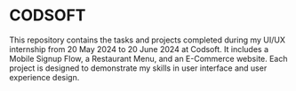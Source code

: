# CODSOFT
This repository contains the tasks and projects completed during my UI/UX internship from 20 May 2024 to 20 June 2024 at Codsoft. It includes a Mobile Signup Flow, a Restaurant Menu, and an E-Commerce website. Each project is designed to demonstrate my skills in user interface and user experience design.

